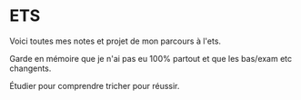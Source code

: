 # ETS
Voici toutes mes notes et projet de mon parcours à l'ets.

Garde en mémoire que je n'ai pas eu 100% partout et que les bas/exam etc changents.



Étudier pour comprendre tricher pour réussir.
